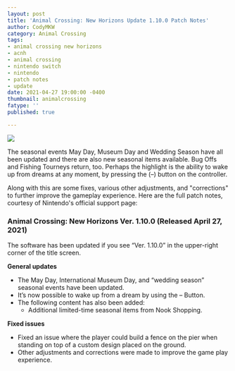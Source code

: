 ```yaml
---
layout: post
title: 'Animal Crossing: New Horizons Update 1.10.0 Patch Notes'
author: CodyMKW
category: Animal Crossing
tags:
- animal crossing new horizons
- acnh
- animal crossing
- nintendo switch
- nintendo
- patch notes
- update
date: 2021-04-27 19:00:00 -0400
thumbnail: animalcrossing
fatype: ''
published: true

---
```

![](https://res.cloudinary.com/dgzrtvctq/image/upload/v1619637019/animal-crossing-new-horizons-april-update.original_l3mxua.webp)

The seasonal events May Day, Museum Day and Wedding Season have all been updated and there are also new seasonal items available. Bug Offs and Fishing Tourneys return, too. Perhaps the highlight is the ability to wake up from dreams at any moment, by pressing the (–) button on the controller.

Along with this are some fixes, various other adjustments, and "corrections" to further improve the gameplay experience. Here are the full patch notes, courtesy of Nintendo's official support page:

### Animal Crossing: New Horizons Ver. 1.10.0 (Released April 27, 2021)

The software has been updated if you see “Ver. 1.10.0” in the upper-right corner of the title screen.

**General updates**

* The May Day, International Museum Day, and “wedding season” seasonal events have been updated.
* It’s now possible to wake up from a dream by using the – Button.
* The following content has also been added:
  * Additional limited-time seasonal items from Nook Shopping.

**Fixed issues**

* Fixed an issue where the player could build a fence on the pier when standing on top of a custom design placed on the ground.
* Other adjustments and corrections were made to improve the game play experience.